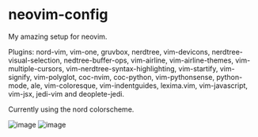# neovim-config

My amazing setup for neovim.

Plugins: nord-vim, vim-one, gruvbox, nerdtree, vim-devicons, nerdtree-visual-selection, nedtree-buffer-ops, vim-airline, vim-airline-themes, vim-multiple-cursors, vim-nerdtree-syntax-highlighting, vim-startify, vim-signify, vim-polyglot, coc-nvim, coc-python, vim-pythonsense, python-mode, ale, vim-coloresque, vim-indentguides, lexima.vim, vim-javascript, vim-jsx, jedi-vim and deoplete-jedi.

Currently using the nord colorscheme.

![image](https://user-images.githubusercontent.com/84329445/122399885-94c26300-cf51-11eb-990f-57bf6861d322.png)
![image](https://user-images.githubusercontent.com/84329445/122399975-a7d53300-cf51-11eb-8c4d-d49793d4ec28.png)
